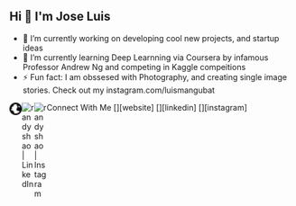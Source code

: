 ## Hi 👋 I'm Jose Luis

- 🔭 I’m currently working on developing cool new projects, and startup ideas
- 🌱 I’m currently learning Deep Learnning via Coursera by infamous Professor Andrew Ng and competing in Kaggle compeitions
- ⚡ Fun fact: I am obssesed with Photography, and creating single image stories. Check out my instagram.com/luismangubat

Connect With Me 
[<img align="left" alt="randyshao.com" width="22px" src="https://raw.githubusercontent.com/iconic/open-iconic/master/svg/globe.svg" />][website]
[<img align="left" alt="randy shao | LinkedIn" width="22px" src="https://cdn.jsdelivr.net/npm/simple-icons@v3/icons/linkedin.svg" />][linkedin]
[<img align="left" alt="randy shao | Instagram" width="22px" src="https://cdn.jsdelivr.net/npm/simple-icons@v3/icons/instagram.svg" />][instagram]

<br />
